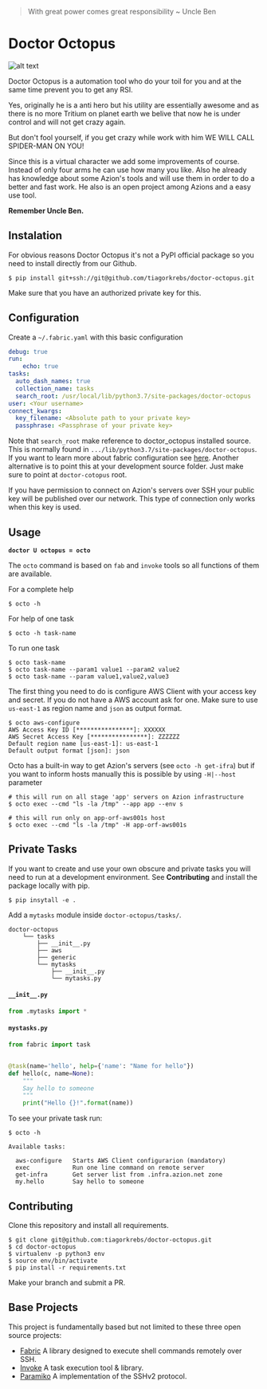 > With great power comes great responsibility ~ Uncle Ben
>
# Doctor Octopus

![alt text](http://tiny.cc/yev4hz)

Doctor Octopus is a automation tool who do your toil for you and at the same time prevent you to get any RSI.

Yes, originally he is a anti hero but his utility are essentially awesome and as there is no more Tritium on planet 
earth we belive that now he is under control and will not get crazy again.

But don't fool yourself, if you get crazy while work with him WE WILL CALL SPIDER-MAN ON YOU!

Since this is a virtual character we add some improvements of course. 
Instead of only four arms he can use how many you like. Also he already has knowledge about some Azion's tools and will 
use them in order to do a better and fast work. He also is an open project among Azions and a easy use tool.

**Remember Uncle Ben.**

## Instalation
For obvious reasons Doctor Octopus it's not a PyPI official package so you need to install directly from our Github.
```console
$ pip install git+ssh://git@github.com/tiagorkrebs/doctor-octopus.git
```
Make sure that you have an authorized private key for this.

## Configuration
Create a `~/.fabric.yaml` with this basic configuration
```yaml
debug: true
run:
    echo: true
tasks:
  auto_dash_names: true
  collection_name: tasks
  search_root: /usr/local/lib/python3.7/site-packages/doctor-octopus
user: <Your username>
connect_kwargs:
  key_filename: <Absolute path to your private key>
  passphrase: <Passphrase of your private key>
```
Note that `search_root` make reference to doctor_octopus installed source. This is normally found in 
`.../lib/python3.7/site-packages/doctor-octopus`.
If you want to learn more about fabric configuration see [here](http://docs.fabfile.org/en/2.5/concepts/configuration.html). 
Another alternative is to point this at your development source folder. 
Just make sure to point at `doctor-cotopus` root.

If you have permission to connect on Azion's servers over SSH your public key will be published over our network.
This type of connection only works when this key is used.

## Usage
**`doctor U octopus = octo`**

The `octo` command is based on `fab` and `invoke` tools so all functions of them are available.

For a complete help
```console
$ octo -h
```

For help of one task
```console
$ octo -h task-name
```

To run one task
```console
$ octo task-name
$ octo task-name --param1 value1 --param2 value2
$ octo task-name --param value1,value2,value3
```

The first thing you need to do is configure AWS Client with your access key and secret. If you do not have a AWS account 
ask for one.
Make sure to use `us-east-1` as region name and `json` as output format.
```console
$ octo aws-configure
AWS Access Key ID [****************]: XXXXXX
AWS Secret Access Key [****************]: ZZZZZZ
Default region name [us-east-1]: us-east-1
Default output format [json]: json
```

Octo has a built-in way to get Azion's servers (see `octo -h get-ifra`) but if you want to inform hosts manually this
is possible by using `-H|--host` parameter
```console
# this will run on all stage 'app' servers on Azion infrastructure
$ octo exec --cmd "ls -la /tmp" --app app --env s

# this will run only on app-orf-aws001s host
$ octo exec --cmd "ls -la /tmp" -H app-orf-aws001s
```

## Private Tasks
If you want to create and use your own obscure and private tasks you will need to run at a development environment.
See **Contributing** and install the package locally with pip.
```console
$ pip insytall -e .
```

Add a `mytasks` module inside `doctor-octopus/tasks/`.
```console
doctor-octopus
    └── tasks
        ├── __init__.py
        ├── aws
        ├── generic
        └── mytasks
            ├── __init__.py
            └── mytasks.py

```

#### **`__init__.py`**
```python
from .mytasks import *
```

#### **`mystasks.py`**
```python
from fabric import task


@task(name='hello', help={'name': "Name for hello"})
def hello(c, name=None):
    """
    Say hello to someone
    """
    print("Hello {}!".format(name))
```

To see your private task run:
```console
$ octo -h

Available tasks:

  aws-configure   Starts AWS Client configurarion (mandatory)
  exec            Run one line command on remote server
  get-infra       Get server list from .infra.azion.net zone
  my.hello        Say hello to someone

```

## Contributing

Clone this repository and install all requirements.
```console
$ git clone git@github.com:tiagorkrebs/doctor-octopus.git
$ cd doctor-octopus
$ virtualenv -p python3 env
$ source env/bin/activate
$ pip install -r requirements.txt
```
Make your branch and submit a PR.

## Base Projects
This project is fundamentally based but not limited to these three open source projects:
- [Fabric](https://github.com/fabric/fabric/) A library designed to execute shell commands remotely over SSH.
- [Invoke](https://github.com/pyinvoke/invoke/) A task execution tool & library.
- [Paramiko](https://github.com/paramiko/paramiko/) A implementation of the SSHv2 protocol.
